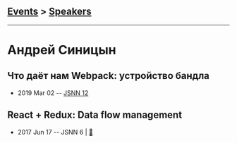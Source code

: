 ## [Events](../README.md) > [Speakers](../speakers.md)
---

# Андрей Синицын

## Что даёт нам Webpack: устройство бандла
- 2019 Mar 02 -- [JSNN 12](https://www.youtube.com/watch?v=9qPtwaq73c8)    
## React + Redux: Data flow management
- 2017 Jun 17 -- JSNN 6  | [:notebook:](http://slides.com/andreysinitsyn-asn007/deck)  
